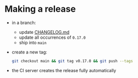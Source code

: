 # Making a release

- in a branch:
  - update [CHANGELOG.md](../CHANGELOG.md)
  - update all occurrences of `0.17.0`
  - ship into `main`
- create a new tag:

  ```bash
  git checkout main && git tag v0.17.0 && git push --tags
  ```
- the CI server creates the release fully automatically
